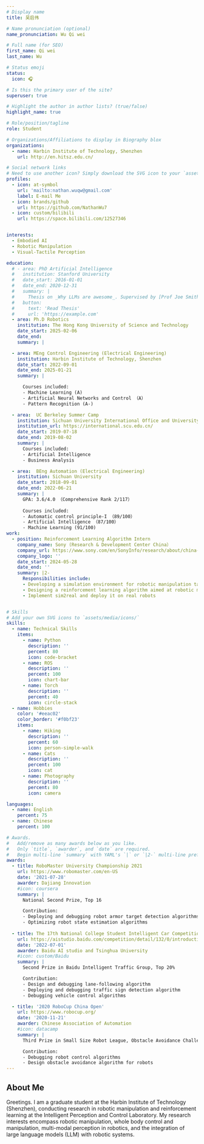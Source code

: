 ```yaml
---
# Display name
title: 吴启伟

# Name pronunciation (optional)
name_pronunciation: Wu Qi wei

# Full name (for SEO)
first_name: Qi wei
last_name: Wu

# Status emoji
status:
  icon: 🎧

# Is this the primary user of the site?
superuser: true

# Highlight the author in author lists? (true/false)
highlight_name: true

# Role/position/tagline
role: Student

# Organizations/Affiliations to display in Biography blox
organizations:
  - name: Harbin Institute of Technology, Shenzhen
    url: http://en.hitsz.edu.cn/

# Social network links
# Need to use another icon? Simply download the SVG icon to your `assets/media/icons/` folder.
profiles:
  - icon: at-symbol
    url: 'mailto:nathan.wuqw@gmail.com'
    label: E-mail Me
  - icon: brands/github
    url: https://github.com/NathanWu7
  - icon: custom/bilibili
    url: https://space.bilibili.com/12527346


interests:
  - Embodied AI
  - Robotic Manipulation
  - Visual-Tactile Perception

education:
  # - area: PhD Artificial Intelligence
  #   institution: Stanford University
  #   date_start: 2016-01-01
  #   date_end: 2020-12-31
  #   summary: |
  #     Thesis on _Why LLMs are awesome_. Supervised by [Prof Joe Smith](https://example.com). Presented papers at 5 IEEE conferences with the contributions being published in 2 Springer journals.
  #   button:
  #     text: 'Read Thesis'
  #     url: 'https://example.com'
  - area: Ph.D Robotics
    institution: The Hong Kong University of Science and Technology
    date_start: 2025-02-06
    date_end: 
    summary: |

  - area: MEng Control Engineering (Electrical Engineering)
    institution: Harbin Institute of Technology, Shenzhen
    date_start: 2022-09-01
    date_end: 2025-01-21
    summary: |

      Courses included:
      - Machine Learning (A)
      - Artificial Neural Networks and Control （A）
      - Pattern Recognition (A-)

  - area:  UC Berkeley Summer Camp
    institution: Sichuan University International Office and University of California, Berkeley
    institution_url: https://international.scu.edu.cn/
    date_start: 2019-07-18
    date_end: 2019-08-02
    summary: |
      Courses included:
      - Artificial Intelligence
      - Business Analysis

  - area:  BEng Automation (Electrical Engineering)
    institution: Sichuan University
    date_start: 2018-09-01
    date_end: 2022-06-21
    summary: |
      GPA: 3.6/4.0 （Comprehensive Rank 2/117）
      
      Courses included:
      - Automatic control principle-I （89/100）
      - Artificial Intelligence （87/100）
      - Machine Learning (91/100)
work:
  - position: Reinforcement Learning Algorithm Intern
    company_name: Sony (Research & Development Center China）
    company_url: https://www.sony.com/en/SonyInfo/research/about/china-laboratory/
    company_logo: ''
    date_start: 2024-05-28
    date_end: ''
    summary: |2-
      Responsibilities include:
      - Developing a simulation environment for robotic manipulation tasks using the reinforcement learning physics engine Isaac Lab
      - Designing a reinforcement learning algorithm aimed at robotic manipulation tasks involving deformable objects
      - Implement sim2real and deploy it on real robots


# Skills
# Add your own SVG icons to `assets/media/icons/`
skills:
  - name: Technical Skills
    items:
      - name: Python
        description: ''
        percent: 80
        icon: code-bracket
      - name: ROS
        description: ''
        percent: 100
        icon: chart-bar
      - name: Torch
        description: ''
        percent: 40
        icon: circle-stack
  - name: Hobbies
    color: '#eeac02'
    color_border: '#f0bf23'
    items:
      - name: Hiking
        description: ''
        percent: 60
        icon: person-simple-walk
      - name: Cats
        description: ''
        percent: 100
        icon: cat
      - name: Photography
        description: ''
        percent: 80
        icon: camera

languages:
  - name: English
    percent: 75
  - name: Chinese
    percent: 100

# Awards.
#   Add/remove as many awards below as you like.
#   Only `title`, `awarder`, and `date` are required.
#   Begin multi-line `summary` with YAML's `|` or `|2-` multi-line prefix and indent 2 spaces below.
awards:
  - title: RoboMaster University Championship 2021
    url: https://www.robomaster.com/en-US
    date: '2021-07-28'
    awarder: Dajiang Innovation
    #icon: coursera
    summary: |
      National Second Prize, Top 16

      Contribution:
      - Deploying and debugging robot armor target detection algorithms
      - Optimizing robot state estimation algorithms
    
  - title: The 17th National College Student Intelligent Car Competition
    url: https://aistudio.baidu.com/competition/detail/132/0/introduction
    date: '2022-07-01'
    awarder: Baidu AI studio and Tsinghua University
    #icon: custom/Baidu
    summary: |
      Second Prize in Baidu Intelligent Traffic Group, Top 20%

      Contribution:
      - Design and debugging lane-following algorithm
      - Deploying and debugging traffic sign detection algorithm
      - Debugging vehicle control algorithms

  - title: '2020 RoboCup China Open'
    url: https://www.robocup.org/
    date: '2020-11-21'
    awarder: Chinese Association of Automation
    #icon: datacamp
    summary: |
      Third Prize in Small Size Robot League, Obstacle Avoidance Challenge

      Contribution:
      - Debugging robot control algorithms
      - Design obstacle avoidance algorithm for robots 
---
```


## About Me

Greetings. I am a graduate student at the Harbin Institute of Technology (Shenzhen), conducting research in robotic manipulation and reinforcement learning at the Intelligent Perception and Control Laboratory. My research interests encompass robotic manipulation, whole body control and manipulation, multi-modal perception in robotics, and the integration of large language models (LLM) with robotic systems.
